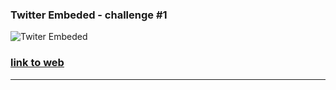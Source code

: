 ### Twitter Embeded - challenge #1
![Twiter Embeded](https://github.com/lionisare/UI-Design-Chalenge/assets/103130452/f6acff7f-3ffc-46d9-bd12-4af6574d9416) 
### [link to web](https://design-twitter-embed.vercel.app)
-----
